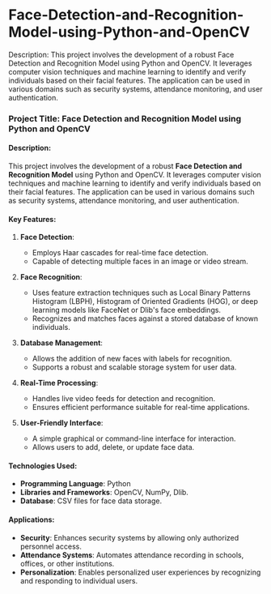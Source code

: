# Face-Detection-and-Recognition-Model-using-Python-and-OpenCV
Description:
This project involves the development of a robust Face Detection and Recognition Model using Python and OpenCV. It leverages computer vision techniques and machine learning to identify and verify individuals based on their facial features. The application can be used in various domains such as security systems, attendance monitoring, and user authentication.
### **Project Title**: Face Detection and Recognition Model using Python and OpenCV

#### **Description**:
This project involves the development of a robust **Face Detection and Recognition Model** using Python and OpenCV. It leverages computer vision techniques and machine learning to identify and verify individuals based on their facial features. The application can be used in various domains such as security systems, attendance monitoring, and user authentication.

#### **Key Features**:
1. **Face Detection**:
   - Employs Haar cascades for real-time face detection.
   - Capable of detecting multiple faces in an image or video stream.

2. **Face Recognition**:
   - Uses feature extraction techniques such as Local Binary Patterns Histogram (LBPH), Histogram of Oriented Gradients (HOG), or deep learning models like FaceNet or Dlib's face embeddings.
   - Recognizes and matches faces against a stored database of known individuals.

3. **Database Management**:
   - Allows the addition of new faces with labels for recognition.
   - Supports a robust and scalable storage system for user data.

4. **Real-Time Processing**:
   - Handles live video feeds for detection and recognition.
   - Ensures efficient performance suitable for real-time applications.

5. **User-Friendly Interface**:
   - A simple graphical or command-line interface for interaction.
   - Allows users to add, delete, or update face data.

#### **Technologies Used**:
- **Programming Language**: Python
- **Libraries and Frameworks**: OpenCV, NumPy, Dlib.
- **Database**: CSV files for face data storage.

#### **Applications**:
- **Security**: Enhances security systems by allowing only authorized personnel access.
- **Attendance Systems**: Automates attendance recording in schools, offices, or other institutions.
- **Personalization**: Enables personalized user experiences by recognizing and responding to individual users.
